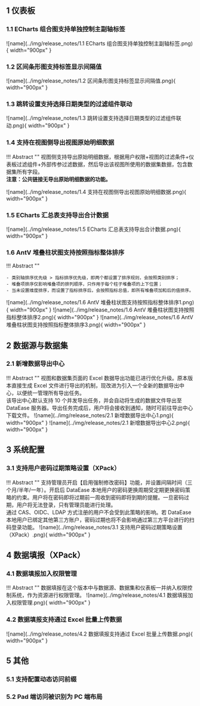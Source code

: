 ## 1 仪表板
### 1.1 ECharts 组合图支持单独控制主副轴标签

![name](../img/release_notes/1.1 ECharts 组合图支持单独控制主副轴标签.png){ width="900px" }

### 1.2 区间条形图支持标签显示间隔值

![name](../img/release_notes/1.2 区间条形图支持标签显示间隔值.png){ width="900px" }

### 1.3 跳转设置支持选择日期类型的过滤组件联动

![name](../img/release_notes/1.3 跳转设置支持选择日期类型的过滤组件联动.png){ width="900px" }

### 1.4 支持在视图侧导出视图原始明细数据
!!! Abstract ""
    视图侧支持导出原始明细数据，根据用户权限+视图的过滤条件+仪表板过滤组件+外部传参过滤数据，然后导出该视图所使用的数据集数据，包含数据集所有字段。  
    **注意：公共链接无导出原始明细数据的功能。**

![name](../img/release_notes/1.4 支持在视图侧导出视图原始明细数据.png){ width="900px" }


### 1.5 ECharts 汇总表支持导出合计数据

![name](../img/release_notes/1.5 ECharts 汇总表支持导出合计数据.png){ width="900px" }


### 1.6 AntV 堆叠柱状图支持按照指标整体排序
!!! Abstract ""

    - 类别轴排序优先级 > 指标排序优先级，即两个都设置了排序规则，会按照类别排序；
    - 堆叠项排序仅影响堆叠项的排列顺序，只作用于每个柱子堆叠项的上下位置；
    - 当未设置维度排序，而设置了指标排序后，会按照指标总值，即所有堆叠项加和后的值排序。

![name](../img/release_notes/1.6 AntV 堆叠柱状图支持按照指标整体排序1.png){ width="900px" }
![name](../img/release_notes/1.6 AntV 堆叠柱状图支持按照指标整体排序2.png){ width="900px" }
![name](../img/release_notes/1.6 AntV 堆叠柱状图支持按照指标整体排序3.png){ width="900px" }

##  2 数据源与数据集
### 2.1 新增数据导出中心
!!! Abstract ""
    视图和数据集页面的 Excel 数据导出功能已进行优化升级。原本版本直接生成 Excel 文件进行导出的机制，现改进为引入一个全新的数据导出中心，以便统一管理所有导出任务。  
    该导出中心默认支持 10 个并发导出任务，并会自动将生成的数据文件导出至 DataEase 服务器。导出任务完成后，用户将会接收到通知，随时可前往导出中心下载文件。
![name](../img/release_notes/2.1 新增数据导出中心1.png){ width="900px" }
![name](../img/release_notes/2.1 新增数据导出中心2.png){ width="900px" }


## 3 系统配置
### 3.1 支持用户密码过期策略设置（XPack）
!!! Abstract ""
    支持管理员开启【启用强制修改密码】功能，并设置间隔时间（三个月/半年/一年）。开启后 DataEase 本地用户的密码更换周期受定期更换密码策略的约束。用户将在密码即将过期前一周收到密码即将到期的提醒。一旦密码过期，用户将无法登录，只有管理员能进行处理。  
    通过 CAS、OIDC、LDAP 方式注册的用户不会受到此策略的影响。若 DataEase 本地用户已绑定其他第三方账户，密码过期也将不会影响通过第三方平台进行的扫码登录功能。
![name](../img/release_notes/3.1 支持用户密码过期策略设置（XPack）.png){ width="900px" }


## 4  数据填报（XPack）
### 4.1 数据填报加入权限管理
!!! Abstract ""
    数据填报在这个版本中与数据源、数据集和仪表板一并纳入权限控制系统，作为资源进行权限管理。
![name](../img/release_notes/4.1 数据填报加入权限管理.png){ width="900px" }

### 4.2 数据填报支持通过 Excel 批量上传数据
![name](../img/release_notes/4.2 数据填报支持通过 Excel 批量上传数据.png){ width="900px" }

## 5 其他
### 5.1 支持配置动态访问前缀
### 5.2 Pad 端访问被识别为 PC 端布局

